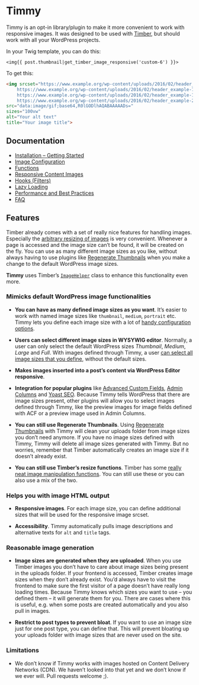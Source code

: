 # Timmy

Timmy is an opt-in library/plugin to make it more convenient to work with responsive images. It was designed to be used with [Timber](http://upstatement.com/timber/), but should work with all your WordPress projects.

In your Twig template, you can do this:

```twig
<img{{ post.thumbnail|get_timber_image_responsive('custom-6') }}>
```

To get this:

```html
<img srcset="https://www.example.org/wp-content/uploads/2016/02/header_example-480x206-c-default.jpg 480w,
    https://www.example.org/wp-content/uploads/2016/02/header_example-768x329-c-default.jpg 768w,
    https://www.example.org/wp-content/uploads/2016/02/header_example-1400x600-c-default.jpg 1400w,
    https://www.example.org/wp-content/uploads/2016/02/header_example-2800x1200-c-default.jpg 2800w"
src="data:image/gif;base64,R0lGODlhAQABAAAAADs="
sizes="100vw"
alt="Your alt text"
title="Your image title">
```

## Documentation

- [Installation – Getting Started](./docs/installation.md)
- [Image Configuration](./docs/image-configuration.md)
- [Functions](./docs/functions.md)
- [Responsive Content Images](./docs/responsive-content-images.md)
- [Hooks (Filters)](./docs/hooks.md)
- [Lazy Loading](./docs/lazy-loading.md)
- [Performance and Best Practices](./docs/best-practices.md)
- [FAQ](./docs/faq.md)

## Features

Timber already comes with a set of really nice features for handling images. Especially the [arbitrary resizing of images](https://timber.github.io/docs/guides/cookbook-images/#arbitrary-resizing-of-images) is very convenient. Whenever a page is accessed and the image size can’t be found, it will be created on the fly. You can use as many different image sizes as you like, without always having to use plugins like [Regenerate Thumbnails](https://wordpress.org/plugins/regenerate-thumbnails/) when you make a change to the default WordPress image sizes.

**Timmy** uses Timber’s [`ImageHelper`](https://timber.github.io/docs/reference/timber-imagehelper/) class to enhance this functionality even more.

### Mimicks default WordPress image functionalities

* **You can have as many defined image sizes as you want**. It’s easier to work with named image sizes like `thumbnail`, `medium`, `portrait` etc. Timmy lets you define each image size with a lot of [handy configuration options](./docs/image-configuration.md).

* **Users can select different image sizes in WYSYWIG editor**. Normally, a user can only select the default WordPress sizes *Thumbnail*, *Medium*, *Large* and *Full*. With images defined through Timmy, a user [can select all image sizes that you define](https://cloud.githubusercontent.com/assets/2084481/13374936/bfb58ec2-dd92-11e5-9e05-cc22fe4f0f88.png), without the default sizes.

* **Makes images inserted into a post’s content via WordPress Editor responsive**.

* **Integration for popular plugins** like [Advanced Custom Fields](https://www.advancedcustomfields.com/), [Admin Columns](https://www.admincolumns.com/) and [Yoast SEO](https://yoast.com/wordpress/plugins/seo/). Because Timmy tells WordPress that there are image sizes present, other plugins will allow you to select images defined through Timmy, like the preview images for image fields defined with ACF or a preview image used in Admin Columns.

* **You can still use Regenerate Thumbnails**. Using [Regenerate Thumbnails](https://wordpress.org/plugins/regenerate-thumbnails/) with Timmy will clean your uploads folder from image sizes you don’t need anymore. If you have no image sizes defined with Timmy, Timmy will delete all image sizes generated with Timmy. But no worries, remember that Timber automatically creates an image size if it doesn’t already exist.

* **You can still use Timber’s resize functions**. Timber has some [really neat image manipulation functions](https://timber.github.io/docs/guides/cookbook-images/). You can still use these or you can also use a mix of the two.

### Helps you with image HTML output

* **Responsive images**. For each image size, you can define additional sizes that will be used for the responsive image srcset.

* **Accessibility**. Timmy automatically pulls image descriptions and alternative texts for `alt` and `title` tags.

### Reasonable image generation

* **Image sizes are generated when they are uploaded**. When you use Timber images you don’t have to care about image sizes being present in the uploads folder. If your frontend is accessed, Timber creates image sizes when they don’t already exist. You’d always have to visit the frontend to make sure the first visitor of a page doesn’t have really long loading times. Because Timmy knows which sizes you want to use – you defined them – it will generate them for you. There are cases where this is useful, e.g. when some posts are created automatically and you also pull in images.

* **Restrict to post types to prevent bloat**. If you want to use an image size just for one post type, you can define that. This will prevent bloating up your uploads folder with image sizes that are never used on the site.

### Limitations

* We don’t know if Timmy works with images hosted on Content Delivery Networks (CDN). We haven’t looked into that yet and we don’t know if we ever will. Pull requests welcome ;).
